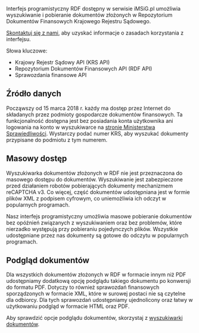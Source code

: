 Interfejs programistyczny RDF dostępny w serwisie iMSiG.pl umożliwia
wyszukiwanie i pobieranie dokumentów złożonych w Repozytorium Dokumentów
Finansowych Krajowego Rejestru Sądowego.

[Skontaktuj się z nami](https://www.imsig.pl/inne/kontakt), aby uzyskać
informacje o zasadach korzystania z interfejsu.

Słowa kluczowe:
* Krajowy Rejestr Sądowy API (KRS API)
* Repozytorium Dokumentów Finansowych API (RDF API)
* Sprawozdania finansowe API


## Źródło danych
Począwszy od 15 marca 2018 r. każdy ma dostęp przez Internet do składanych
przez podmioty gospodarcze dokumentów finansowych. Ta funkcjonalność dostępna
jest bez posiadania konta użytkownika ani logowania na konto w wyszukiwarce na
[stronie Ministerstwa Sprawiedliwości](https://ekrs.ms.gov.pl/rdf/pd/search_df).
Wystarczy podać numer KRS, aby wyszukać dokumenty przypisane do podmiotu z tym
numerem.

## Masowy dostęp
Wyszukiwarka dokumentów złożonych w RDF nie jest przeznaczona do masowego
dostępu do dokumentów. Wyszukiwanie jest zabezpieczone przed działaniem robotów
pobierających dokumenty mechanizmem reCAPTCHA v3. Co więcej, część dokumentów
udostępniana jest w formie plików XML z podpisem cyfrowym, co uniemożliwia ich
odczyt w popularnych programach.

Nasz interfejs programistyczny umożliwia masowe pobieranie dokumentów bez
opóźnień związanych z wyszukiwaniem oraz bez problemów, które nierzadko
występują przy pobieraniu pojedynczych plików. Wszystkie udostępniane przez nas
dokumenty są gotowe do odczytu w popularnych programach.

## Podgląd dokumentów
Dla wszystkich dokumentów złożonych w RDF w formacie innym niż PDF udostępniamy
dodatkową opcję podglądu takiego dokumentu po konwersji do formatu PDF. Dotyczy
to również sprawozdań finansowych sporządzonych w formacie XML, które w surowej
postaci nie są czytelne dla odbiorcy. Dla tych sprawozdań udostępniamy
ujednolicony oraz łatwy w użytkowaniu podgląd w formacie HTML oraz PDF.

Aby sprawdzić opcje podglądu dokumentów, skorzystaj z [wyszukiwarki dokumentów](
https://www.imsig.pl/sprawozdania-finansowe).
